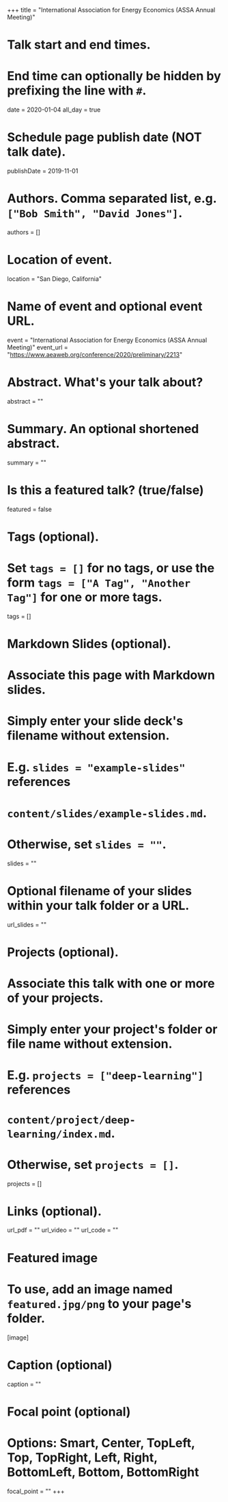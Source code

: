 +++
title = "International Association for Energy Economics (ASSA Annual Meeting)"

# Talk start and end times.
#   End time can optionally be hidden by prefixing the line with `#`.
date = 2020-01-04
all_day = true

# Schedule page publish date (NOT talk date).
publishDate = 2019-11-01

# Authors. Comma separated list, e.g. `["Bob Smith", "David Jones"]`.
authors = []

# Location of event.
location = "San Diego, California"

# Name of event and optional event URL.
event = "International Association for Energy Economics (ASSA Annual Meeting)"
event_url = "https://www.aeaweb.org/conference/2020/preliminary/2213"

# Abstract. What's your talk about?
abstract = ""

# Summary. An optional shortened abstract.
summary = ""

# Is this a featured talk? (true/false)
featured = false

# Tags (optional).
#   Set `tags = []` for no tags, or use the form `tags = ["A Tag", "Another Tag"]` for one or more tags.
tags = []

# Markdown Slides (optional).
#   Associate this page with Markdown slides.
#   Simply enter your slide deck's filename without extension.
#   E.g. `slides = "example-slides"` references 
#   `content/slides/example-slides.md`.
#   Otherwise, set `slides = ""`.
slides = ""

# Optional filename of your slides within your talk folder or a URL.
url_slides = ""

# Projects (optional).
#   Associate this talk with one or more of your projects.
#   Simply enter your project's folder or file name without extension.
#   E.g. `projects = ["deep-learning"]` references 
#   `content/project/deep-learning/index.md`.
#   Otherwise, set `projects = []`.
projects = []

# Links (optional).
url_pdf = ""
url_video = ""
url_code = ""

# Featured image
# To use, add an image named `featured.jpg/png` to your page's folder. 
[image]
  # Caption (optional)
  caption = ""

  # Focal point (optional)
  # Options: Smart, Center, TopLeft, Top, TopRight, Left, Right, BottomLeft, Bottom, BottomRight
  focal_point = ""
+++
